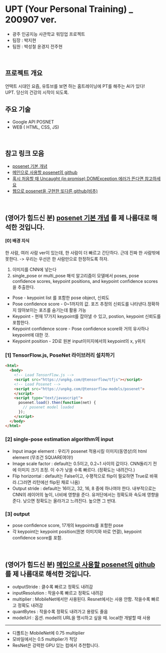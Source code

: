 # UPT (Your Personal Training) _ 200907 ver.
* 광주 인공지능 사관학교 워밍업 프로젝트<br>
* 팀장 : 박지현 <br>
* 팀원 : 박성철 윤경지 전주현 <br>
<br>

## 프로젝트 개요
언택트 시대인 요즘, 유튜브를 보면 하는 홈트레이닝에 PT를 해주는 AI가 있다!<br>
UPT. 당신의 건강의 시작이 되도록.
<br>

## 주요 기술
* Google API POSNET
* WEB ( HTML, CSS, JS)
<br>

## 참고 링크 모음
* [posenet 기본 개념](https://medium.com/tensorflow/real-time-human-pose-estimation-in-the-browser-with-tensorflow-js-7dd0bc881cd5)
* [메인으로 사용할 posenet의 github](https://github.com/tensorflow/tfjs-models/tree/master/posenet)
* [혹시 처음할 때 Uncaught (in promise) DOMException 에러가 뜬다면 참고하세요](https://stackoverflow.com/questions/59577407/uncaught-in-promise-domexception-failed-to-execute-teximage2d-on-webgl2ren)
* [웹으로 posenet을 구현한 또다른 github(비추)](http://blog.naver.com/PostView.nhn?blogId=tramper2&logNo=221834379945&categoryNo=0&parentCategoryNo=0&viewDate=&currentPage=1&postListTopCurrentPage=1&from=postView)
<br>

## (영어가 힘드신 분) [posenet 기본 개념](https://medium.com/tensorflow/real-time-human-pose-estimation-in-the-browser-with-tensorflow-js-7dd0bc881cd5) 를 제 나름대로 해석한 것입니다.
#### [0] 배경 지식

한 사람, 여러 사람 ver이 있는데, 한 사람이 더 빠르고 간단하다. 근데 진짜 한 사람밖에 못한다.
-> 우리는 우선은 한 사람만으로 한정하도록 하자.

1. 이미지를 CNN에 넣는다
2. single_pose or multi_pose 해석 알고리즘이 모델에서 poses, pose confidence scores, keypoint positions, and keypoint confidence scores을 추출한다.

* Pose - keypoint list 를 포함한 pose object, 신뢰도
* Pose confidence score - 0~1까지의 값. 포즈 추정의 신뢰도를 나타낸다.정확하지 않아보이는 포즈를 숨기는데 활용 가능
* Keypoint - 현재 17가지 keypoint를 잡아낼 수 있고, postion, keypoint 신뢰도를 포함한다.
* Keypoint confidence score - Pose confidence score와 거의 유사하나 keypoint에 대한 것.
* Keypoint position - 2D로 원본 input이미지에서의 keypoint의 x, y위치

### [1] TensorFlow.js, PoseNet 라이브러리 설치하기
```html
<html>
  <body>
    <!-- Load TensorFlow.js -->
    <script src="https://unpkg.com/@tensorflow/tfjs"></script>
    <!-- Load Posenet -->
    <script src="https://unpkg.com/@tensorflow-models/posenet">
    </script>
    <script type="text/javascript">
      posenet.load().then(function(net) {
        // posenet model loaded
      });
    </script>
  </body>
</html>
```

### [2] single-pose estimation algorithm의 input
* Input image element : 우리가 posenet 적용시킬 이미지(동영상)의 html element (무조건 SQUARE여야!)
* Image scale factor : default는 0.5이고, 0.2~1 사이의 값이다. CNN돌리기 전에 이미지 크기 조정. 이 수가 낮을 수록 빠르다. (정확도는 내려간다.)
* Flip horizontal : default는 False이고, 수평적으로 flip이 필요하면 True로 바꿔라.(그러면 리턴에선 flip된 채로 나옴)
* Output stride : default는 16이고, 32, 16, 8 중에 하나여야 한다. 내부적으로는 CNN의 레이어의 높이, 너비에 영향을 준다.
                     유저단에서는 정확도와 속도에 영향을 준다. 낮으면 정확도는 올라가고 느려진다. 높으면 그 반대.


### [3] output
* pose confidence score, 17개의 keypoints를 포함한 pose
* 각 keypoint는 keypoint position(원본 이미지와 바로 연결), keypoint confidence score를 포함. 
<br>

## (영어가 힘드신 분) [메인으로 사용할 posenet의 github](https://github.com/tensorflow/tfjs-models/tree/master/posenet) 를 제 나름대로 해석한 것입니다.
* outputStride : 클수록 빠르고 정확도 내려감
* inputResolution : 작을수록 빠르고 정확도 내려감
* multiplier : MobileNet에서만 사용된다. Resnet에서는 사용 안함. 작을수록 빠르고 정확도 내려감
* quantBytes : 작을수록 정확도 내려가고 용량도 줄음
* modelUrl : 옵션. model의 URL을 명시하고 싶을 때. local한 개발할 때 사용
***
+ 디폴트는 MobileNet에 0.75 multiplier
+ 모바일에서는 0.5 multiplier가 적당
+ ResNet은 강력한 GPU 있는 컴에서 추천합니다.


